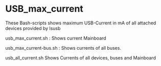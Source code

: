 # USB_max_current
These Bash-scripts shows maximum USB-Current in mA of all attached devices provided by lsusb

usb_max_current.sh : Shows current  Mainboard

usb_max_current-bus.sh : Shows currents of all buses.

usb_all_current.sh  Shows Currents of all devices, buses and Mainboard
